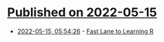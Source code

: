 # [Published on 2022-05-15](index.md)

* [2022-05-15, 05:54:26](https://news.ycombinator.com/item?id=31385554) - [Fast Lane to Learning R](https://github.com/matloff/fasteR)
